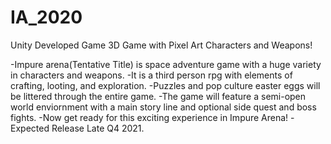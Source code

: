 # IA_2020
Unity Developed Game 3D Game with Pixel Art Characters and Weapons!

-Impure arena(Tentative Title) is space adventure game with a huge variety in characters and weapons.
-It is a third person rpg with elements of crafting, looting, and exploration.
-Puzzles and pop culture easter eggs will be littered through the entire game.
-The game will feature a semi-open world enviornment with a main story line and optional side quest and boss fights.
-Now get ready for this exciting experience in Impure Arena!
-Expected Release Late Q4 2021.
